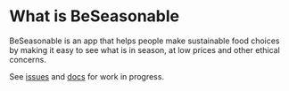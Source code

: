 # What is BeSeasonable

BeSeasonable is an app that helps people make sustainable food choices by making it easy to see what is in season, at low prices and other ethical concerns. 

See [issues](https://github.com/harakeke-2020/Final-Project-Be-Seasonable/issues) and [docs](https://github.com/harakeke-2020/Final-Project-Be-Seasonable/wiki) for work in progress.


